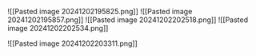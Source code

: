 
![[Pasted image 20241202195825.png]]
![[Pasted image 20241202195857.png]]
![[Pasted image 20241202202518.png]]
![[Pasted image 20241202202534.png]]

![[Pasted image 20241202203311.png]]